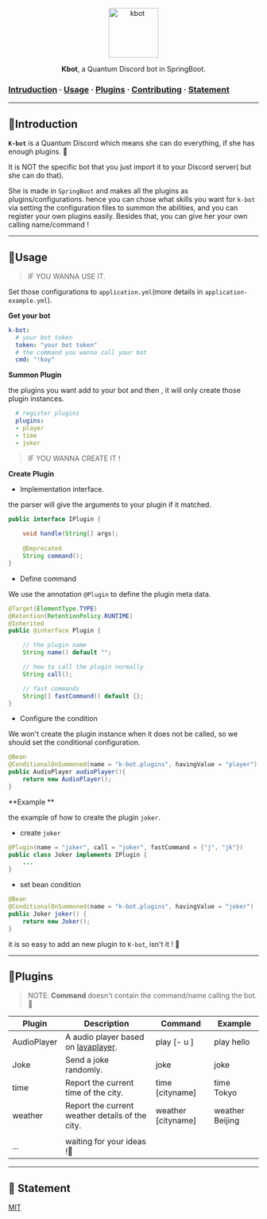 
<p align="center">
  <a href="https://github.com/Koooooo-7">
    <img alt="kbot" src="https://user-images.githubusercontent.com/33706142/86933539-369bd600-c16d-11ea-8d44-ee4c1f053cdf.jpg" width = "100px" >
  </a>
</p>

<p align="center">
  <b>Kbot</b>, a Quantum Discord bot in SpringBoot.
</p>



### [Intruduction](##Intruduction)  ·  [Usage](##Usage)  ·  [Plugins](##Plugins)  ·  [Contributing](##Contributing)  · [Statement](##statement )

<!---
labels , star... something
-->

---

## 📣Introduction

**`K-bot`** is a Quantum Discord which means she can do everything, if she has enough plugins. :rocket:

It is NOT the specific bot that you just import it to your Discord server( but she can do that).

She is made in `SpringBoot` and makes all the plugins as plugins/configurations.  hence you can chose what skills you want for `k-bot` via setting the configuration files to summon the abilities, and you can register your own plugins easily. Besides that, you can give her your own calling name/command !

---

## :book:Usage

> IF YOU WANNA USE IT.

Set those configurations to `application.yml`(more details in `application-example.yml`).

**Get your bot**

```yaml
k-bot:
  # your bot token
  token: "your bot token"
  # the command you wanna call your bot
  cmd: "!koy"
```

**Summon  Plugin**

the plugins you want add to your bot and then , it will only create those plugin instances.

```yaml
  # register plugins
  plugins:
  - player
  - time
  - joker
```



> IF YOU WANNA CREATE IT !

**Create Plugin**

- Implementation interface.

the parser will give the arguments to your plugin if it matched.

```java
public interface IPlugin {
    
    void handle(String[] args);
    
    @Deprecated
    String command();
}
```



- Define command

We use the  annotation `@Plugin` to define the plugin meta data.

```java
@Target(ElementType.TYPE)
@Retention(RetentionPolicy.RUNTIME)
@Inherited
public @interface Plugin {

    // the plugin name
    String name() default "";

    // how to call the plugin normally
    String call();

    // fast commands
    String[] fastCommand() default {};
}
```



- Configure the condition

We won't create the plugin instance when it does not be called, so we should set the conditional configuration.

```java
@Bean
@ConditionalOnSummoned(name = "k-bot.plugins", havingValue = "player")
public AudioPlayer audioPlayer(){
    return new AudioPlayer();
}
```

**Example **

the example of how to create the plugin `joker`.

- create `joker`

```java
@Plugin(name = "joker", call = "joker", fastCommand = {"j", "jk"})
public class Joker implements IPlugin {
    ...
}
```

- set bean condition

```java
@Bean
@ConditionalOnSummoned(name = "k-bot.plugins", havingValue = "joker")
public Joker joker() {
    return new Joker();
}
```

it is so easy to add an new plugin to `K-bot`, isn't it ! :tada:

---

## :wrench:Plugins

>  NOTE:  **Command** doesn't contain the command/name calling the bot. :pencil:

| Plugin      | Description                                                  | Command            | Example         |
| ----------- | ------------------------------------------------------------ | ------------------ | --------------- |
| AudioPlayer | A audio player based on [lavaplayer](https://github.com/sedmelluq/lavaplayer). | play [- u ]        | play hello      |
| Joke        | Send a joke randomly.                                        | joke               | joke            |
| time        | Report the current time of the city.                         | time [cityname]    | time Tokyo      |
| weather     | Report the current weather details of the city.              | weather [cityname] | weather Beijing |
|             |                                                              |                    |                 |
| ...         | waiting for your ideas !:rocket:                             |                    |                 |

---

## 📃 Statement

[MIT](LICENSE)
